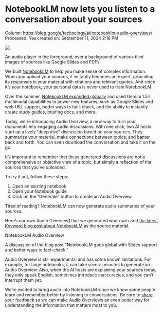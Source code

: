 # NotebookLM now lets you listen to a conversation about your sources

Column: https://blog.google/technology/ai/notebooklm-audio-overviews/
Processed: Yes
created on: September 11, 2024 2:16 PM

![](https://storage.googleapis.com/gweb-uniblog-publish-prod/images/hero-audio_overview.width-1600.format-webp.webp)

An audio player in the foreground, over a background of various tiled images of sources like Google Slides and PDFs

We built [NotebookLM](http://notebooklm.google/) to help you make sense of complex information. When you upload your sources, it instantly becomes an expert, grounding its responses in your material with citations and relevant quotes. And since it’s *your* notebook, your personal data is never used to train NotebookLM.

Over the summer, [NotebookLM expanded globally](https://blog.google/technology/ai/notebooklm-goes-global-support-for-websites-slides-fact-check/) and used Gemini 1.5’s multimodal capabilities to power new features, such as Google Slides and web URL support, better ways to fact-check, and the ability to instantly create study guides, briefing docs, and more.

Today, we're introducing Audio Overview, a new way to turn your documents into engaging audio discussions. With one click, two AI hosts start up a lively “deep dive” discussion based on your sources. They summarize your material, make connections between topics, and banter back and forth. You can even download the conversation and take it on the go.

It’s important to remember that these generated discussions are not a comprehensive or objective view of a topic, but simply a reflection of the sources that you’ve uploaded.

To try it out, follow these steps:

1. Open an existing notebook
2. Open your Notebook guide
3. Click on the “Generate” button to create an Audio Overview

Tired of reading? NotebookLM can now generate audio summaries of your sources.

Here’s our own Audio Overview[1](https://blog.google/technology/ai/notebooklm-audio-overviews/#footnote-1) that we generated when we used [the latest Keyword blog post about NotebookLM](https://blog.google/technology/ai/notebooklm-goes-global-support-for-websites-slides-fact-check/) as the source material.

NotebookLM Audio Overview

A discussion of the blog post "NotebookLM goes global with Slides support and better ways to fact-check."

Audio Overview is still experimental and has some known limitations. For example, for large notebooks, it can take several minutes to generate an Audio Overview. Also, when the AI hosts are explaining your sources today, they only speak English, sometimes introduce inaccuracies, and you can’t interrupt them yet.

We’re excited to bring audio into NotebookLM since we know some people learn and remember better by listening to conversations. Be sure to [share your feedback](https://discord.gg/Az2N7BwV7r) so we can make Audio Overviews an even better way for understanding the information that matters most to you.
